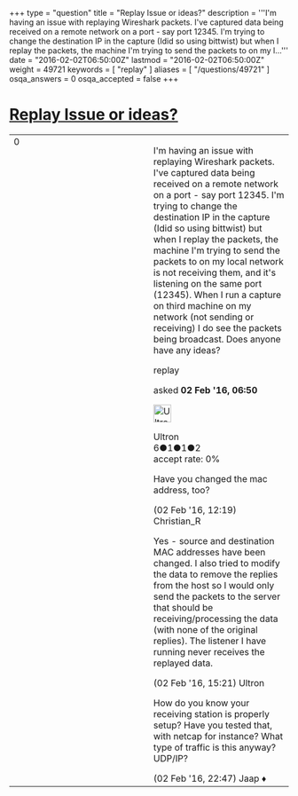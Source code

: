 +++
type = "question"
title = "Replay Issue or ideas?"
description = '''I&#x27;m having an issue with replaying Wireshark packets. I&#x27;ve captured data being received on a remote network on a port - say port 12345. I&#x27;m trying to change the destination IP in the capture (Idid so using bittwist) but when I replay the packets, the machine I&#x27;m trying to send the packets to on my l...'''
date = "2016-02-02T06:50:00Z"
lastmod = "2016-02-02T06:50:00Z"
weight = 49721
keywords = [ "replay" ]
aliases = [ "/questions/49721" ]
osqa_answers = 0
osqa_accepted = false
+++

<div class="headNormal">

# [Replay Issue or ideas?](/questions/49721/replay-issue-or-ideas)

</div>

<div id="main-body">

<div id="askform">

<table id="question-table" style="width:100%;"><colgroup><col style="width: 50%" /><col style="width: 50%" /></colgroup><tbody><tr class="odd"><td style="width: 30px; vertical-align: top"><div class="vote-buttons"><div id="post-49721-score" class="post-score" title="current number of votes">0</div><div id="favorite-count" class="favorite-count"></div></div></td><td><div id="item-right"><div class="question-body"><p>I'm having an issue with replaying Wireshark packets. I've captured data being received on a remote network on a port - say port 12345. I'm trying to change the destination IP in the capture (Idid so using bittwist) but when I replay the packets, the machine I'm trying to send the packets to on my local network is not receiving them, and it's listening on the same port (12345). When I run a capture on third machine on my network (not sending or receiving) I do see the packets being broadcast. Does anyone have any ideas?</p></div><div id="question-tags" class="tags-container tags">replay</div><div id="question-controls" class="post-controls"></div><div class="post-update-info-container"><div class="post-update-info post-update-info-user"><p>asked <strong>02 Feb '16, 06:50</strong></p><img src="https://secure.gravatar.com/avatar/2c9c9b037158907063e4e3decb635492?s=32&amp;d=identicon&amp;r=g" class="gravatar" width="32" height="32" alt="Ultron&#39;s gravatar image" /><p>Ultron<br />
<span class="score" title="6 reputation points">6</span><span title="1 badges"><span class="badge1">●</span><span class="badgecount">1</span></span><span title="1 badges"><span class="silver">●</span><span class="badgecount">1</span></span><span title="2 badges"><span class="bronze">●</span><span class="badgecount">2</span></span><br />
<span class="accept_rate" title="Rate of the user&#39;s accepted answers">accept rate:</span> <span title="Ultron has no accepted answers">0%</span></p></div></div><div id="comments-container-49721" class="comments-container"><span id="49738"></span><div id="comment-49738" class="comment"><div id="post-49738-score" class="comment-score"></div><div class="comment-text"><p>Have you changed the mac address, too?</p></div><div id="comment-49738-info" class="comment-info"><span class="comment-age">(02 Feb '16, 12:19)</span> Christian_R</div></div><span id="49748"></span><div id="comment-49748" class="comment"><div id="post-49748-score" class="comment-score"></div><div class="comment-text"><p>Yes - source and destination MAC addresses have been changed. I also tried to modify the data to remove the replies from the host so I would only send the packets to the server that should be receiving/processing the data (with none of the original replies). The listener I have running never receives the replayed data.</p></div><div id="comment-49748-info" class="comment-info"><span class="comment-age">(02 Feb '16, 15:21)</span> Ultron</div></div><span id="49757"></span><div id="comment-49757" class="comment"><div id="post-49757-score" class="comment-score"></div><div class="comment-text"><p>How do you know your receiving station is properly setup? Have you tested that, with netcap for instance? What type of traffic is this anyway? UDP/IP?</p></div><div id="comment-49757-info" class="comment-info"><span class="comment-age">(02 Feb '16, 22:47)</span> Jaap ♦</div></div></div><div id="comment-tools-49721" class="comment-tools"></div><div class="clear"></div><div id="comment-49721-form-container" class="comment-form-container"></div><div class="clear"></div></div></td></tr></tbody></table>

</div>

</div>

